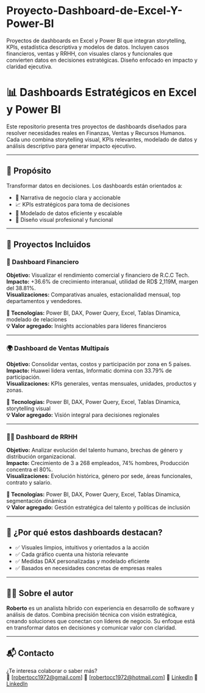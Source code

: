 # Proyecto-Dashboard-de-Excel-Y-Power-BI
Proyectos de dashboards en Excel y Power BI que integran storytelling, KPIs, estadística descriptiva y modelos de datos. Incluyen casos financieros, ventas y RRHH, con visuales claros y funcionales que convierten datos en decisiones estratégicas. Diseño enfocado en impacto y claridad ejecutiva.

# 📊 Dashboards Estratégicos en Excel y Power BI

Este repositorio presenta tres proyectos de dashboards diseñados para resolver necesidades reales en Finanzas, Ventas y Recursos Humanos. Cada uno combina storytelling visual, KPIs relevantes, modelado de datos y análisis descriptivo para generar impacto ejecutivo.

---

## 🎯 Propósito

Transformar datos en decisiones. Los dashboards están orientados a:

- 📌 Narrativa de negocio clara y accionable  
- 📈 KPIs estratégicos para toma de decisiones  
- 🧩 Modelado de datos eficiente y escalable  
- 🎨 Diseño visual profesional y funcional  

---

## 📁 Proyectos Incluidos

### 💼 Dashboard Financiero

**Objetivo:** Visualizar el rendimiento comercial y financiero de R.C.C Tech.  
**Impacto:** +36.6% de crecimiento interanual, utilidad de RD$ 2,119M, margen del 38.81%.  
**Visualizaciones:** Comparativas anuales, estacionalidad mensual, top departamentos y vendedores.

**🔧 Tecnologías:** Power BI, DAX, Power Query, Excel, Tablas Dinamica, modelado de relaciones  
**💡 Valor agregado:** Insights accionables para líderes financieros

---

### 🌍 Dashboard de Ventas Multipaís

**Objetivo:** Consolidar ventas, costos y participación por zona en 5 países.  
**Impacto:** Huawei lidera ventas, Informatic domina con 33.79% de participación.  
**Visualizaciones:** KPIs generales, ventas mensuales, unidades, productos y zonas.

**🔧 Tecnologías:** Power BI, DAX, Power Query, Excel, Tablas Dinamica, storytelling visual  
**💡 Valor agregado:** Visión integral para decisiones regionales

---

### 🧑‍💼 Dashboard de RRHH

**Objetivo:** Analizar evolución del talento humano, brechas de género y distribución organizacional.  
**Impacto:** Crecimiento de 3 a 268 empleados, 74% hombres, Producción concentra el 80%.  
**Visualizaciones:** Evolución histórica, género por sede, áreas funcionales, contrato y salario.

**🔧 Tecnologías:** Power BI, DAX, Power Query, Excel, Tablas Dinamica, segmentación dinámica  
**💡 Valor agregado:** Gestión estratégica del talento y políticas de inclusión

---

## 🚀 ¿Por qué estos dashboards destacan?

- ✅ Visuales limpios, intuitivos y orientados a la acción  
- ✅ Cada gráfico cuenta una historia relevante  
- ✅ Medidas DAX personalizadas y modelado eficiente  
- ✅ Basados en necesidades concretas de empresas reales

---

## 👨‍💻 Sobre el autor

**Roberto** es un analista híbrido con experiencia en desarrollo de software y análisis de datos. Combina precisión técnica con visión estratégica, creando soluciones que conectan con líderes de negocio. Su enfoque está en transformar datos en decisiones y comunicar valor con claridad.

---

## 📬 Contacto

¿Te interesa colaborar o saber más?  
📧 [robertocc1972@gmail.com] 
📧 [robertocc1972@hotmail.com] 
🔗 [LinkedIn]([https://www.linkedin.com/in/tuusuario](https://www.linkedin.com/in/robertocc1972/))
🔗 [LinkedIn]([[https://www.linkedin.com/in/tuusuario](https://www.linkedin.com/in/robertocc1972/)](https://www.youtube.com/@robertocastillocastillo1648))

